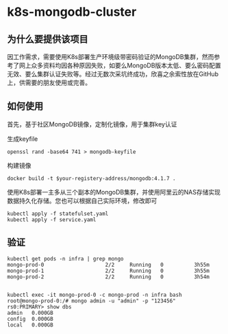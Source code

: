 # k8s-mongodb-cluster

## 为什么要提供该项目
因工作需求，需要使用K8s部署生产环境级带密码验证的MongoDB集群，然而参考了网上众多资料均因各种原因失败，如要么MongoDB版本太低、要么密码配置无效、要么集群认证失败等。经过无数次采坑终成功，欣喜之余索性放在GitHub上，供需要的朋友使用或完善。

## 如何使用
首先，基于社区MongoDB镜像，定制化镜像，用于集群key认证

生成keyfile
```
openssl rand -base64 741 > mongodb-keyfile
```

构建镜像
```
docker build -t $your-registery-address/mongodb:4.1.7 .
```

使用K8s部署一主多从三个副本的MongoDB集群，并使用阿里云的NAS存储实现数据持久化存储。您也可以根据自己实际环境，修改即可
```
kubectl apply -f statefulset.yaml
kubectl apply -f service.yaml
```

## 验证
```
kubectl get pods -n infra | grep mongo
mongo-prod-0                    2/2     Running   0          3h55m
mongo-prod-1                    2/2     Running   0          3h55m
mongo-prod-2                    2/2     Running   0          3h54m


kubectl exec -it mongo-prod-0 -c mongo-prod -n infra bash
root@mongo-prod-0:/# mongo admin -u "admin" -p "123456"
rs0:PRIMARY> show dbs
admin   0.000GB
config  0.000GB
local   0.000GB
```

